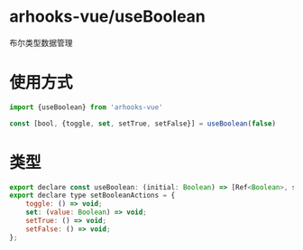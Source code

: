 # arhooks-vue/useBoolean

布尔类型数据管理

# 使用方式

```javascript
import {useBoolean} from 'arhooks-vue'

const [bool, {toggle, set, setTrue, setFalse}] = useBoolean(false)
```

# 类型

```javascript
export declare const useBoolean: (initial: Boolean) => [Ref<Boolean>, setBooleanActions];
export declare type setBooleanActions = {
    toggle: () => void; 
    set: (value: Boolean) => void; 
    setTrue: () => void;
    setFalse: () => void;
};
```

